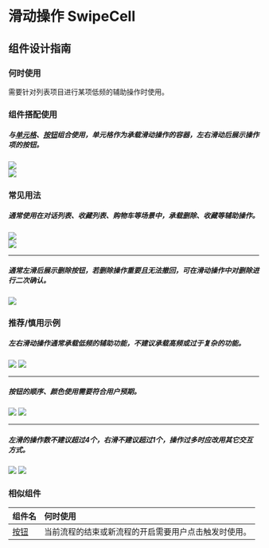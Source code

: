 # 滑动操作 SwipeCell

## 组件设计指南

### 何时使用

需要针对列表项目进行某项低频的辅助操作时使用。

### 组件搭配使用

##### 与[单元格](./cell)、[按钮](./button)组合使用，单元格作为承载滑动操作的容器，左右滑动后展示操作项的按钮。

<div class="legend">
  <div class="item">
    <img src="https://oteam-tdesign-1258344706.cos.ap-guangzhou.myqcloud.com/site/design/mobile-guide/Swipecell%201-1.png" />
  </div>

  <div class="item">
    <img src="https://oteam-tdesign-1258344706.cos.ap-guangzhou.myqcloud.com/site/design/mobile-guide/Swipecell%201-2.png" />
  </div>
</div>


### 常见用法

##### 通常使用在对话列表、收藏列表、购物车等场景中，承载删除、收藏等辅助操作。

<div class="legend">
  <div class="item">
    <img src="https://oteam-tdesign-1258344706.cos.ap-guangzhou.myqcloud.com/site/design/mobile-guide/Swipecell%202-1.png" />
  </div>

  <div class="item">
    <img src="https://oteam-tdesign-1258344706.cos.ap-guangzhou.myqcloud.com/site/design/mobile-guide/Swipecell%202-2.png" />
  </div>
</div>

<hr />

##### 通常左滑后展示删除按钮，若删除操作重要且无法撤回，可在滑动操作中对删除进行二次确认。

<div class="item">
  <img src="https://oteam-tdesign-1258344706.cos.ap-guangzhou.myqcloud.com/site/design/mobile-guide/Swipecell%203.png" />
</div>


### 推荐/慎用示例

##### 左右滑动操作通常承载低频的辅助功能，不建议承载高频或过于复杂的功能。

<div class="item">
  <img src="https://oteam-tdesign-1258344706.cos.ap-guangzhou.myqcloud.com/site/design/mobile-guide/Swipecell%204.png" />
  <img class="tag" src="https://oteam-tdesign-1258344706.cos.ap-guangzhou.myqcloud.com/site/doc/bad.png" />
</div>

<hr />

##### 按钮的顺序、颜色使用需要符合用户预期。
<div class="item">
  <img src="https://oteam-tdesign-1258344706.cos.ap-guangzhou.myqcloud.com/site/design/mobile-guide/Swipecell%205.png" />
  <img class="tag" src="https://oteam-tdesign-1258344706.cos.ap-guangzhou.myqcloud.com/site/doc/bad.png" />
</div>

<hr />

##### 左滑的操作数不建议超过4个，右滑不建议超过1个，操作过多时应改用其它交互方式。
<div class="item">
  <img src="https://oteam-tdesign-1258344706.cos.ap-guangzhou.myqcloud.com/site/design/mobile-guide/Swipecell%206.png" />
  <img class="tag" src="https://oteam-tdesign-1258344706.cos.ap-guangzhou.myqcloud.com/site/doc/bad.png" />
</div>


### 相似组件

| 组件名           | 何时使用                                             |
| :--------------- | :--------------------------------------------------- |
| [按钮](./button) | 当前流程的结束或新流程的开启需要用户点击触发时使用。 |
